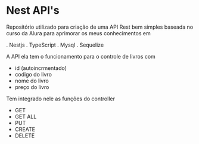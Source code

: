 # Nest API's

Repositório utilizado para criação de uma API Rest bem simples baseada no curso da Alura para aprimorar os meus conhecimentos em 

. Nestjs
. TypeScript
. Mysql
. Sequelize

A API ela tem o funcionamento para o controle de livros com 

  - id (autoincrmentado)
  - codigo do livro
  - nome do livro
  - preço do livro 
 
 Tem integrado nele as funções do controller 
 
  - GET
  - GET ALL
  - PUT
  - CREATE
  - DELETE
